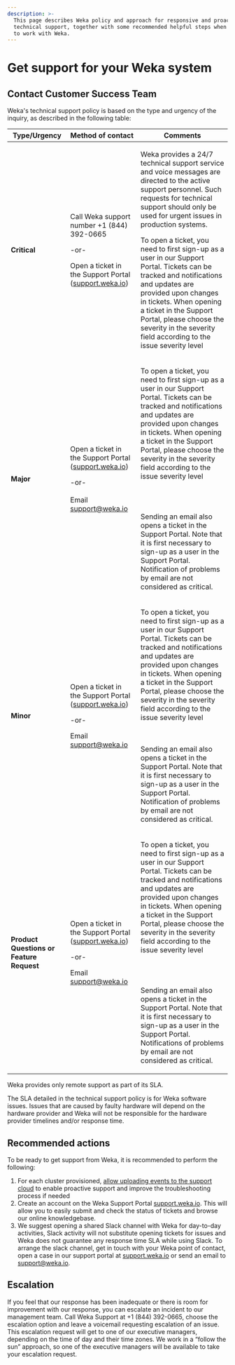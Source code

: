 ```yaml
---
description: >-
  This page describes Weka policy and approach for responsive and proactive
  technical support, together with some recommended helpful steps when starting
  to work with Weka.
---
```


# Get support for your Weka system

## Contact Customer Success Team

Weka's technical support policy is based on the type and urgency of the inquiry, as described in the following table:

| **Type/Urgency**                          | **Method of contact**                                                                                                                                                                        | **Comments**                                                                                                                                                                                                                                                                                                                                                                                                                                                                                                                                                   |
| ----------------------------------------- | -------------------------------------------------------------------------------------------------------------------------------------------------------------------------------------------- | -------------------------------------------------------------------------------------------------------------------------------------------------------------------------------------------------------------------------------------------------------------------------------------------------------------------------------------------------------------------------------------------------------------------------------------------------------------------------------------------------------------------------------------------------------------- |
| **Critical**                              | <p>Call Weka support number +1 (844) 392-0665</p><p></p><p>-or-</p><p></p><p>Open a ticket in the Support Portal (<a href="http://support.weka.io/">support.weka.io</a>)</p><p></p>          | <p>Weka provides a 24/7 technical support service and voice messages are directed to the active support personnel. Such requests for technical support should only be used for urgent issues in production systems.</p><p></p><p></p><p></p><p>To open a ticket, you need to first sign-up as a user in our Support Portal. Tickets can be tracked and notifications and updates are provided upon changes in tickets. When opening a ticket in the Support Portal, please choose the severity in the severity field according to the issue severity level</p> |
| **Major**                                 | <p>Open a ticket in the Support Portal (<a href="http://support.weka.io/">support.weka.io</a>)</p><p></p><p>-or-<br><br>Email <a href="mailto:support@weka.io">support@weka.io</a></p>       | <p>To open a ticket, you need to first sign-up as a user in our Support Portal. Tickets can be tracked and notifications and updates are provided upon changes in tickets. When opening a ticket in the Support Portal, please choose the severity in the severity field according to the issue severity level</p><p><br><br></p><p>Sending an email also opens a ticket in the Support Portal. Note that it is first necessary to sign-up as a user in the Support Portal. Notification of problems by email are not considered as critical.</p>              |
| **Minor**                                 | <p>Open a ticket in the Support Portal (<a href="http://support.weka.io/">support.weka.io</a>)</p><p></p><p>-or-</p><p></p><p>Email <a href="mailto:support@weka.io">support@weka.io</a></p> | <p>To open a ticket, you need to first sign-up as a user in our Support Portal. Tickets can be tracked and notifications and updates are provided upon changes in tickets. When opening a ticket in the Support Portal, please choose the severity in the severity field according to the issue severity level</p><p></p><p><br></p><p>Sending an email also opens a ticket in the Support Portal. Note that it is first necessary to sign-up as a user in the Support Portal. Notification of problems by email are not considered as critical.</p>           |
| **Product Questions or Feature Request**  | <p>Open a ticket in the Support Portal (<a href="http://support.weka.io/">support.weka.io</a>)</p><p></p><p>-or-</p><p></p><p>Email <a href="mailto:support@weka.io">support@weka.io</a></p> | <p>To open a ticket, you need to first sign-up as a user in our Support Portal. Tickets can be tracked and notifications and updates are provided upon changes in tickets. When opening a ticket in the Support Portal, please choose the severity in the severity field according to the issue severity level</p><p><br><br></p><p>Sending an email also opens a ticket in the Support Portal. Note that it is first necessary to sign-up as a user in the Support Portal. Notifications of problems by email are not considered as critical.</p>             |

Weka provides only remote support as part of its SLA.&#x20;

The SLA detailed in the technical support policy is for Weka software issues. Issues that are caused by faulty hardware will depend on the hardware provider and Weka will not be responsible for the hardware provider timelines and/or response time.&#x20;

## Recommended actions

To be ready to get support from Weka, it is recommended to perform the following:

1. For each cluster provisioned, [allow uploading events to the support cloud](the-wekaio-support-cloud/) to enable proactive support and improve the troubleshooting process if needed
2. Create an account on the Weka Support Portal [support.weka.io](http://support.weka.io/).  This will allow you to easily submit and check the status of tickets and browse our online knowledgebase.
3. We suggest opening a shared Slack channel with Weka for day-to-day activities, Slack activity will not substitute opening tickets for issues and Weka does not guarantee any response time SLA while using Slack. To arrange the slack channel, get in touch with your Weka point of contact, open a case in our support portal at [support.weka.io](http://support.weka.io/) or send an email to [support@weka.io](mailto:support@weka.io).

## Escalation

If you feel that our response has been inadequate or there is room for improvement with our response, you can escalate an incident to our management team. Call Weka Support at +1 (844) 392-0665, choose the escalation option and leave a voicemail requesting escalation of an issue. This escalation request will get to one of our executive managers, depending on the time of day and their time zones. We work in a “follow the sun” approach, so one of the executive managers will be available to take your escalation request.

